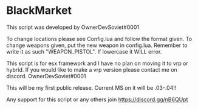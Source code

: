 # BlackMarket

This script was developed by OwnerDevSoviet#0001

To change locations please see Config.lua and follow the format given.
To change weapons given, put the new weapon in config.lua. Remember to write it as such "WEAPON_PISTOL". If lowercase it WILL error.

This script is for esx framework and I have no plan on moving it to vrp or hybrid. If you would like to make a vrp version please contact me on discord. OwnerDevSoviet#0001

This will be my first public release. Current MS on it will be .03-.04!!

Any support for this script or any others join https://discord.gg/nB6QUpt
